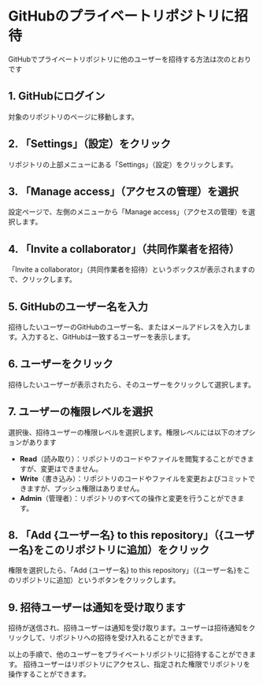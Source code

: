 
# GitHubのプライベートリポジトリに招待

GitHubでプライベートリポジトリに他のユーザーを招待する方法は次のとおりです

## 1. GitHubにログイン

  対象のリポジトリのページに移動します。

## 2. 「Settings」（設定）をクリック

リポジトリの上部メニューにある「Settings」（設定）をクリックします。

## 3. 「Manage access」（アクセスの管理）を選択

設定ページで、左側のメニューから「Manage access」（アクセスの管理）を選択します。

## 4. 「Invite a collaborator」（共同作業者を招待）

「Invite a collaborator」（共同作業者を招待）というボックスが表示されますので、クリックします。

## 5. GitHubのユーザー名を入力

招待したいユーザーのGitHubのユーザー名、またはメールアドレスを入力します。入力すると、GitHubは一致するユーザーを表示します。

## 6. ユーザーをクリック

招待したいユーザーが表示されたら、そのユーザーをクリックして選択します。

## 7. ユーザーの権限レベルを選択

選択後、招待ユーザーの権限レベルを選択します。権限レベルには以下のオプションがあります

   - **Read**（読み取り）：リポジトリのコードやファイルを閲覧することができますが、変更はできません。
   - **Write**（書き込み）：リポジトリのコードやファイルを変更およびコミットできますが、プッシュ権限はありません。
   - **Admin**（管理者）：リポジトリのすべての操作と変更を行うことができます。

## 8. 「Add {ユーザー名} to this repository」（{ユーザー名}をこのリポジトリに追加）をクリック

権限を選択したら、「Add {ユーザー名} to this repository」（{ユーザー名}をこのリポジトリに追加）というボタンをクリックします。

## 9. 招待ユーザーは通知を受け取ります

招待が送信され、招待ユーザーは通知を受け取ります。ユーザーは招待通知をクリックして、リポジトリへの招待を受け入れることができます。

以上の手順で、他のユーザーをプライベートリポジトリに招待することができます。
招待ユーザーはリポジトリにアクセスし、指定された権限でリポジトリを操作することができます。
